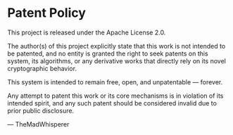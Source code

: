 # Patent Policy

This project is released under the Apache License 2.0.

The author(s) of this project explicitly state that this work is not intended to be patented, and no entity is granted the right to seek patents on this system, its algorithms, or any derivative works that directly rely on its novel cryptographic behavior.

This system is intended to remain free, open, and unpatentable — forever.

Any attempt to patent this work or its core mechanisms is in violation of its intended spirit, and any such patent should be considered invalid due to prior public disclosure.

— TheMadWhisperer